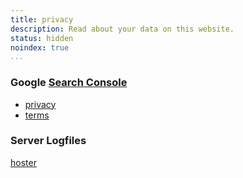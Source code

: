 ```yaml
---
title: privacy
description: Read about your data on this website.
status: hidden
noindex: true
...
```


<!-- https://www.udmedia.de/news/542/dsgvo-checkliste-zur-datenschutzverordnung -->

### Google [Search Console][g-search-console]
- [privacy][g-privacy]
- [terms][g-terms]

### Server Logfiles
[hoster][ud-media-logs]

<!-- ### Cookies
one cookie to save your okay to this -->

[g-search-console]: https://search.google.com/search-console
[g-privacy]: https://policies.google.com/privacy
[g-terms]: https://policies.google.com/terms
[ud-media-logs]: https://www.udmedia.de/service/datenschutz/#datenschutz-1:~:text=Browsertyp%2F%2Dversion,Nutzers%20%C3%BCber%20unsere%20Website%20aufgerufen%20wird
